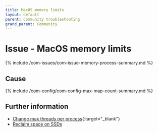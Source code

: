```yaml
---
title: MacOS memory limits
layout: default
parent: Community troubleshooting
grand_parent: Community
---
```


# Issue - MacOS memory limits

{% include /com-issues/com-issue-memory-process-summary.md %}

## Cause

{% include /com-config/com-config-max-map-count-summary.md %}



## Further information

* [Change max threads per process](https://www.baeldung.com/linux/max-threads-per-process){:target="_blank"}
* [Reclaim space on SSDs](/docs/community/com-troubleshooting/com-issue-linux-ssd)
